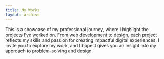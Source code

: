 ```yaml
---
title: My Works
layout: archive
---
```


This is a showcase of my professional journey, where I highlight the projects I’ve worked on. From web development to design, each project reflects my skills and passion for creating impactful digital experiences. I invite you to explore my work, and I hope it gives you an insight into my approach to problem-solving and design.